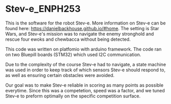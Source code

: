 # Stev-e_ENPH253

This is the software for the robot Stev-e. More information on Stev-e can be found here: https://danielbackhouse.github.io/#home.
The setting is Star Wars, and Stev-e's mission was to navigate the enemy stronghold and rescue four ewoks and chewbacca 
without being detected. 

This code was written on platfomio with arduino framework. The code ran on two Bluepill boards (STM32) which used I2C 
communication.

Due to the complexity of the course Stev-e had to navigate, a state machine was used in order to keep track of which sensors 
Stev-e should respond to, as well as ensuring certain obstacles were avoided.

Our goal was to make Stev-e reliable in scoring as many points as possible everytime. Since this was a competetion, speed was a factor, and we tuned Stev-e to preform optimally on the specific competition surface.
